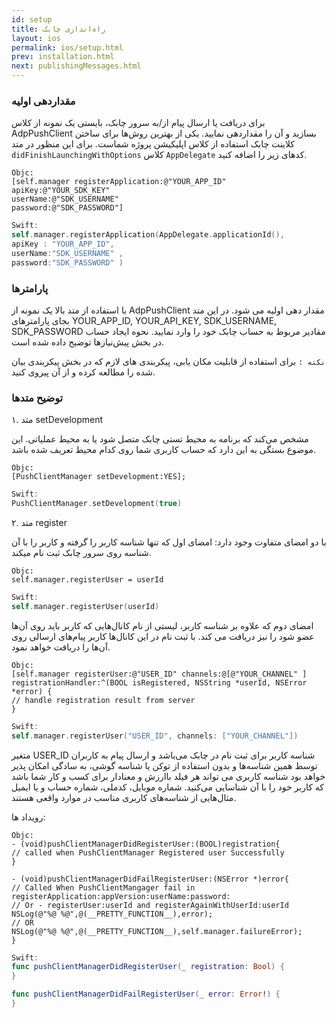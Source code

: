 ```yaml
---
id: setup
title: راه‌اندازی چابک
layout: ios
permalink: ios/setup.html
prev: installation.html
next: publishingMessages.html
---
```

### مقداردهی اولیه

برای دریافت یا ارسال پیام از/به سرور چابک، بایستی یک نمونه از کلاس AdpPushClient بسازید و آن را مقداردهی نمایید. یکی از بهترین روش‌ها برای ساختن کلاینت چابک استفاده از کلاس اپلیکیشن پروژه شماست. برای این منظور در متد `didFinishLaunchingWithOptions` کلاس `AppDelegate`  کدهای زیر را اضافه کنید.

```objc
Objc:
[self.manager registerApplication:@"YOUR_APP_ID"
apiKey:@"YOUR_SDK_KEY"
userName:@"SDK_USERNAME"
password:@"SDK_PASSWORD"]
```
```swift
Swift:
self.manager.registerApplication(AppDelegate.applicationId(),
apiKey : "YOUR_APP_ID",
userName:"SDK_USERNAME" ,
password:"SDK_PASSWORD" )
```

### پارامترها

با استفاده از متد بالا یک نمونه از AdpPushClient مقدار دهی اولیه می شود. در این متد بجای پارامتر‌های YOUR_APP_ID, YOUR_API_KEY, SDK_USERNAME, SDK_PASSWORD مقادیر مربوط به حساب چابک خود را وارد نمایید. نحوه ایجاد حساب در بخش پیش‌نیازها توضیح داده شده است.


`نکته :` برای استفاده از قابلیت مکان یابی، پیکربندی های لازم که در بخش پیکربندی بیان شده را مطالعه کرده و از آن پیروی کنید.


### توضیح متدها

۱. متد setDevelopment

مشخص می‌کند که برنامه به محیط تستی چابک متصل شود یا به محیط عملیاتی. این موضوع بستگی به این دارد که حساب کاربری شما روی کدام محیط تعریف شده باشد.

```objc
Objc:
[PushClientManager setDevelopment:YES];
```
```swift
Swift:
PushClientManager.setDevelopment(true)
```


۲. متد register

با دو امضای متفاوت وجود دارد: امضای اول که تنها شناسه کاربر را گرفته و کاربر را با آن شناسه روی سرور چابک ثبت نام میکند.

```objc
Objc:
self.manager.registerUser = userId
```
```swift
Swift:
self.manager.registerUser(userId)
```


امضای دوم که علاوه بر شناسه کاربر، لیستی از نام‌ کانال‌هایی که کاربر باید روی آن‌ها عضو شود را نیز دریافت می کند. با ثبت نام در این کانال‌ها کاربر پیام‌های ارسالی روی آن‌ها را دریافت خواهد نمود.


```objc
Objc:
[self.manager registerUser:@"USER_ID" channels:@[@"YOUR_CHANNEL" ]
registrationHandler:^(BOOL isRegistered, NSString *userId, NSError *error) {
// handle registration result from server
}
```
```swift
Swift:
self.manager.registerUser("USER_ID", channels: ["YOUR_CHANNEL"])
```
متغیر USER_ID شناسه کاربر برای ثبت نام در چابک می‌باشد و ارسال پیام‌ به کاربران توسط همین شناسه‌ها و بدون استفاده از توکن یا شناسه گوشی، به سادگی امکان پذیر خواهد بود شناسه کاربری می تواند هر فیلد باارزش و معنا‌دار برای کسب و کار شما باشد که کاربر خود را با آن شناسایی می‌کنید. شماره موبایل، کدملی، شماره حساب و یا ایمیل مثال‌هایی از شناسه‌های کاربری مناسب در موارد واقعی هستند.

رویداد ها:
```objc
Objc:
- (void)pushClientManagerDidRegisterUser:(BOOL)registration{
// called when PushClientManager Registered user Successfully
}

- (void)pushClientManagerDidFailRegisterUser:(NSError *)error{
// Called When PushClientMangager fail in registerApplication:appVersion:userName:password:
// Or - registerUser:userId and registerAgainWithUserId:userId
NSLog(@"%@ %@",@(__PRETTY_FUNCTION__),error);
// OR
NSLog(@"%@ %@",@(__PRETTY_FUNCTION__),self.manager.failureError);
}
```
```swift
Swift:
func pushClientManagerDidRegisterUser(_ registration: Bool) {
}

func pushClientManagerDidFailRegisterUser(_ error: Error!) {
}
```
